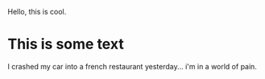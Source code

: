 Hello, this is cool.

# This is some text

I crashed my car into a french restaurant yesterday... i'm in a world of pain.